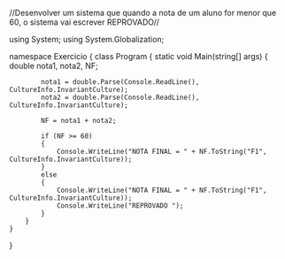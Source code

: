 //Desenvolver um sistema que quando a nota de um aluno for menor que 60, o sistema vai escrever REPROVADO//

using System;
using System.Globalization;

namespace Exercicio
{
    class Program
    {
        static void Main(string[] args)
        {
            double nota1, nota2, NF;

            nota1 = double.Parse(Console.ReadLine(), CultureInfo.InvariantCulture);
            nota2 = double.Parse(Console.ReadLine(), CultureInfo.InvariantCulture);

            NF = nota1 + nota2;

            if (NF >= 60)
            {
                Console.WriteLine("NOTA FINAL = " + NF.ToString("F1", CultureInfo.InvariantCulture));
            }
            else
            {
                Console.WriteLine("NOTA FINAL = " + NF.ToString("F1", CultureInfo.InvariantCulture));    
                Console.WriteLine("REPROVADO ");
            }            
        }
    }
}
